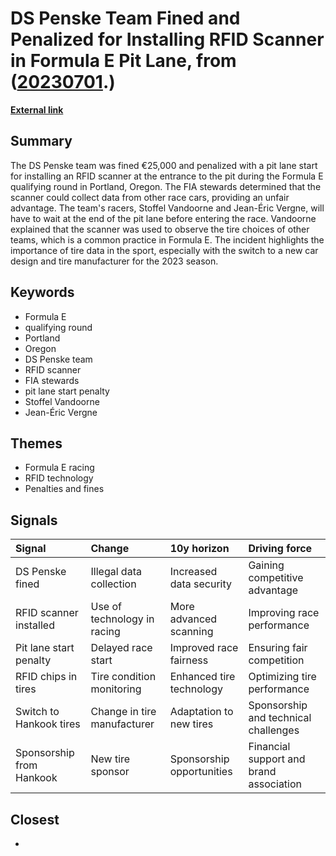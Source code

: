 # __DS Penske Team Fined and Penalized for Installing RFID Scanner in Formula E Pit Lane__, from ([20230701](https://kghosh.substack.com/p/20230701).)

__[External link](https://www.theverge.com/2023/6/24/23772725/formula-e-ds-penske-rfid-tire-data-wireless-scanner)__



## Summary

The DS Penske team was fined €25,000 and penalized with a pit lane start for installing an RFID scanner at the entrance to the pit during the Formula E qualifying round in Portland, Oregon. The FIA stewards determined that the scanner could collect data from other race cars, providing an unfair advantage. The team's racers, Stoffel Vandoorne and Jean-Éric Vergne, will have to wait at the end of the pit lane before entering the race. Vandoorne explained that the scanner was used to observe the tire choices of other teams, which is a common practice in Formula E. The incident highlights the importance of tire data in the sport, especially with the switch to a new car design and tire manufacturer for the 2023 season.

## Keywords

* Formula E
* qualifying round
* Portland
* Oregon
* DS Penske team
* RFID scanner
* FIA stewards
* pit lane start penalty
* Stoffel Vandoorne
* Jean-Éric Vergne

## Themes

* Formula E racing
* RFID technology
* Penalties and fines

## Signals

| Signal                   | Change                      | 10y horizon               | Driving force                           |
|:-------------------------|:----------------------------|:--------------------------|:----------------------------------------|
| DS Penske fined          | Illegal data collection     | Increased data security   | Gaining competitive advantage           |
| RFID scanner installed   | Use of technology in racing | More advanced scanning    | Improving race performance              |
| Pit lane start penalty   | Delayed race start          | Improved race fairness    | Ensuring fair competition               |
| RFID chips in tires      | Tire condition monitoring   | Enhanced tire technology  | Optimizing tire performance             |
| Switch to Hankook tires  | Change in tire manufacturer | Adaptation to new tires   | Sponsorship and technical challenges    |
| Sponsorship from Hankook | New tire sponsor            | Sponsorship opportunities | Financial support and brand association |

## Closest

* 